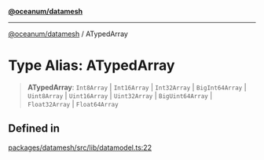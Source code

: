 [**@oceanum/datamesh**](../README.md)

***

[@oceanum/datamesh](../README.md) / ATypedArray

# Type Alias: ATypedArray

> **ATypedArray**: `Int8Array` \| `Int16Array` \| `Int32Array` \| `BigInt64Array` \| `Uint8Array` \| `Uint16Array` \| `Uint32Array` \| `BigUint64Array` \| `Float32Array` \| `Float64Array`

## Defined in

[packages/datamesh/src/lib/datamodel.ts:22](https://github.com/oceanum-io/oceanum-js/blob/434a76394a76820b6be1b553be9d6f05bb5ccb16/packages/datamesh/src/lib/datamodel.ts#L22)
